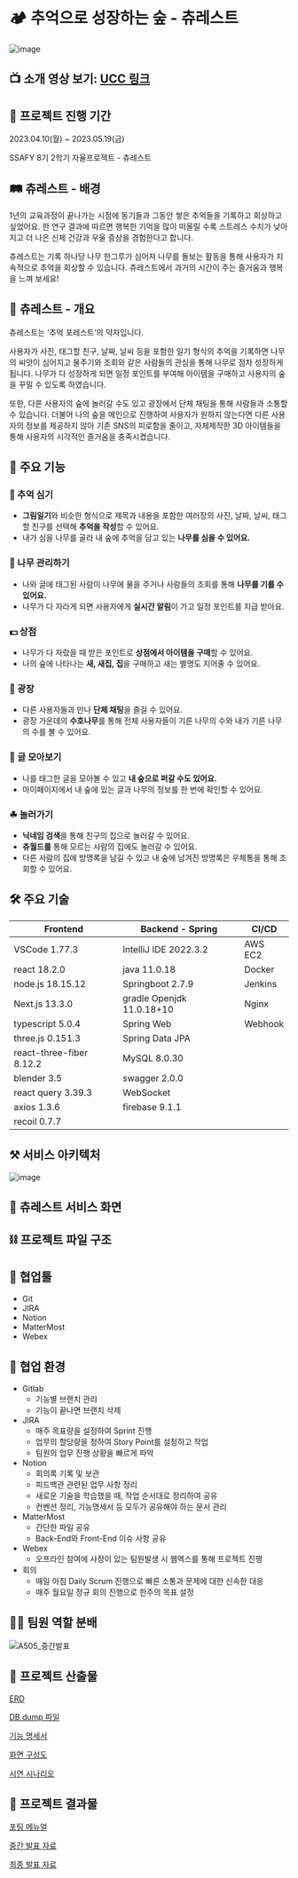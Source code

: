 # 🏕 추억으로 성장하는 숲 - 츄레스트

![image](/uploads/e1d29d2749488313c30e0c30fceeb814/image.png)

## 📺 소개 영상 보기: [UCC 링크]()

## 💾 프로젝트 진행 기간

2023.04.10(월) ~ 2023.05.19(금)

SSAFY 8기 2학기 자율프로젝트 - 츄레스트

## 🛤 츄레스트 - 배경

1년의 교육과정이 끝나가는 시점에 동기들과 그동안 쌓은 추억들을 기록하고 회상하고 싶었어요. 한 연구 결과에 따르면 행복한 기억을 많이 떠올릴 수록 스트레스 수치가 낮아지고 더 나은 신체 건강과 우울 증상을 경험한다고 합니다.

츄레스트는  기록 하나당 나무 한그루가 심어져 나무를 돌보는 활동을 통해 사용자가 지속적으로 추억을 회상할 수 있습니다. 츄레스트에서 과거의 시간이 주는 즐거움과 행복을 느껴 보세요!

## 🌻 츄레스트 - 개요

츄레스트는 ‘추억 포레스트’의 약자입니다.

사용자가 사진, 태그할 친구, 날짜, 날씨 등을 포함한 일기 형식의 추억을 기록하면 나무의 씨앗이 심어지고 물주기와 조회와 같은 사람들의 관심을 통해 나무로 점차 성장하게 됩니다. 나무가 다 성장하게 되면 일정 포인트를 부여해 아이템을 구매하고 사용자의 숲을 꾸밀 수 있도록 하였습니다.

또한, 다른 사용자의 숲에 놀러갈 수도 있고 광장에서 단체 채팅을 통해 사람들과 소통할 수 있습니다. 더불어 나의 숲을 메인으로 진행하여 사용자가 원하지 않는다면 다른 사용자의 정보를 제공하지 않아 기존 SNS의 피로함을 줄이고, 자체제작한 3D 아이템들을 통해 사용자의 시각적인 즐거움을 충족시켰습니다.

## 🔎 주요 기능

### 🌱 추억 심기

- **그림일기**와 비슷한 형식으로 제목과 내용을 포함한 여러장의 사진, 날짜, 날씨, 태그할 친구를 선택해 **추억을 작성**할 수 있어요.
- 내가 심을 나무를 골라 내 숲에 추억을 담고 있는 **나무를 심을 수 있어요.**

### 🌷 나무 관리하기

- 나와 글에 태그된 사람이 나무에 물을 주거나 사람들의 조회를 통해 **나무를 기를 수 있어요.**
- 나무가 다 자라게 되면 사용자에게 **실시간 알림**이 가고 일정 포인트를 지급 받아요.

### 💵 상점

- 나무가 다 자랐을 때 받은 포인트로 **상점에서 아이템을 구매**할 수 있어요.
- 나의 숲에 나타나는 **새, 새집, 집**을 구매하고 새는 별명도 지어줄 수 있어요.

### 🌲 광장

- 다른 사용자들과 만나 **단체 채팅**을 즐길 수 있어요.
- 광장 가운데의 **수호나무**를 통해 전체 사용자들이 기른 나무의 수와 내가 기른 나무의 수를 볼 수 있어요.

### 🌼 글 모아보기

- 나를 태그한 글을 모아볼 수 있고 **내 숲으로 퍼갈 수도 있어요.**
- 마이페이지에서 내 숲에 있는 글과 나무의 정보를 한 번에 확인할 수 있어요.

### ☘ 놀러가기

- **닉네임 검색**을 통해 친구의 집으로 놀러갈 수 있어요.
- **츄월드를** 통해 모르는 사람의 집에도 놀러갈 수 있어요.
- 다른 사람의 집에 방명록을 남길 수 있고 내 숲에 남겨진 방명록은 우체통을 통해 조회할 수 있어요.

## 🛠 주요 기술

| Frontend | Backend - Spring | CI/CD |
| --- | --- | --- |
| VSCode 1.77.3 | IntelliJ IDE 2022.3.2 | AWS EC2 |
| react 18.2.0 | java 11.0.18 | Docker |
| node.js 18.15.12  | Springboot 2.7.9 | Jenkins |
| Next.js 13.3.0  | gradle Openjdk 11.0.18+10 | Nginx |
| typescript 5.0.4  | Spring Web | Webhook |
| three.js 0.151.3  | Spring Data JPA |  |
| react-three-fiber 8.12.2 | MySQL 8.0.30 |  |
| blender 3.5 | swagger 2.0.0 |  |
| react query 3.39.3 | WebSocket |  |
| axios 1.3.6 | firebase 9.1.1 |  |
| recoil 0.7.7 |  |  |

## ⚒ 서비스 아키텍처

![image](/uploads/923c76f93fdfbe23c6715c2323731ba1/image.png)

## 🌳 츄레스트 서비스 화면

## ⛓ 프로젝트 파일 구조

## 🔧 협업툴

- Git
- JIRA
- Notion
- MatterMost
- Webex

## 🔨 협업 환경

- Gitlab
    - 기능별 브랜치 관리
    - 기능이 끝나면 브랜치 삭제
- JIRA
    - 매주 목표량을 설정하여 Sprint 진행
    - 업무의 할당량을 정하여 Story Point를 설정하고 작업
    - 팀원의 업무 진행 상황을 빠르게 파악
- Notion
    - 회의록 기록 및 보관
    - 피드백관 관련된 업무 사항 정리
    - 새로운 기술을 학습했을 때, 작업 순서대로 정리하여 공유
    - 컨벤션 정리, 기능명세서 등 모두가 공유해야 하는 문서 관리
- MatterMost
    - 간단한 파일 공유
    - Back-End와 Front-End 이슈 사항 공유
- Webex
    - 오프라인 참여에 사정이 있는 팀원발생 시 웹엑스를 통해 프로젝트 진행
- 회의
    - 매일 아침 Daily Scrum 진행으로 빠른 소통과 문제에 대한 신속한 대응
    - 매주 월요일 정규 회의 진행으로 한주의 목표 설정

## 👩‍💻 팀원 역할 분배

![A505_중간발표](/uploads/d994f851bc3e5a28dde8383e48a89d5d/A505_중간발표.png)

## 📰 프로젝트 산출물

[ERD](https://lab.ssafy.com/s08-final/S08P31A505/-/blob/main/docs/ERD.md)

[DB dump 파일]()

[기능 명세서](https://lab.ssafy.com/s08-final/S08P31A505/-/blob/main/docs/%EA%B8%B0%EB%8A%A5%EB%AA%85%EC%84%B8%EC%84%9C.md)

[화면 구성도](https://lab.ssafy.com/s08-final/S08P31A505/-/blob/main/docs/%ED%99%94%EB%A9%B4%EA%B5%AC%EC%84%B1%EB%8F%84.md)

[시연 시나리오]()

## 📑 프로젝트 결과물

[포팅 메뉴얼]()

[중간 발표 자료](https://lab.ssafy.com/s08-final/S08P31A505/-/blob/main/docs/A505_%EC%A4%91%EA%B0%84%EB%B0%9C%ED%91%9C.pptx)

[최종 발표 자료](https://lab.ssafy.com/s08-final/S08P31A505/-/blob/main/docs/A505_%EC%B5%9C%EC%A2%85%EB%B0%9C%ED%91%9C.pptx)
